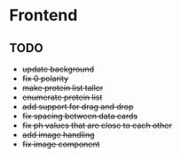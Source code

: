 # Frontend

## TODO

- ~~update background~~
- ~~fix 0 polarity~~
- ~~make protein list taller~~
- ~~enumerate protein list~~
- ~~add support for drag and drop~~
- ~~fix spacing between data cards~~
- ~~fix ph values that are close to each other~~
- ~~add image handling~~
- ~~fix image component~~
